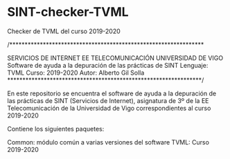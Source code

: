# SINT-checker-TVML
Checker de TVML del curso 2019-2020

/****************************************************************

SERVICIOS DE INTERNET
EE TELECOMUNICACIÓN
UNIVERSIDAD DE VIGO
Software de ayuda a la depuración de las prácticas de SINT
Lenguaje: TVML
Curso: 2019-2020
Autor: Alberto Gil Solla ****************************************************************/

En este repositorio se encuentra el software de ayuda a la depuración de las prácticas de SINT (Servicios de Internet), asignatura de 3º de la EE Telecomunicación de la Universidad de Vigo correspondientes al curso 2019-2020

Contiene los siguientes paquetes:

Common: módulo común a varias versiones del software 
TVML: Curso 2019-2020
